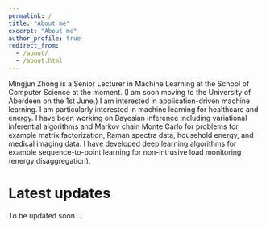 ```yaml
---
permalink: /
title: "About me"
excerpt: "About me"
author_profile: true
redirect_from: 
  - /about/
  - /about.html
---
```


Mingjun Zhong is a Senior Lecturer in Machine Learning at the School of Computer Science at the moment. (I am soon moving to the University of Aberdeen on the 1st June.) 
I am interested in application-driven machine learning. I am particularly interested in machine learning for healthcare and energy. I have been working on Bayesian inference including variational inferential algorithms and Markov chain Monte Carlo for problems for example matrix factorization, Raman spectra data, household energy, and medical imaging data. I have developed deep learning algorithms for example sequence-to-point learning for non-intrusive load monitoring (energy disaggregation).

Latest updates
======
To be updated soon ...
